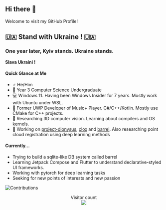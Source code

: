 ## Hi there 👋

Welcome to visit my GitHub Profile!

## 🇺🇦 **Stand with Ukraine !** 🇺🇦 

### One year later, Kyiv stands. Ukraine stands.  

**Slava Ukraini !**


#### Quick Glance at Me

- ♂️ He/Him
- 🏫 Year 3 Computer Science Undergraduate
- 💻 Windows 11. Having been Windows Insider for 7 years. Mostly work with Ubuntu under WSL.
- 💓 Former UWP Developer of Music+ Player. C#/C++/Kotlin. Mostly use CMake for C++ projects.
- 🌱 Researching 3D computer vision. Learning about compilers and OS kernels.
- 🔭 Working on [project-dionysus](https://github.com/SmartPolarBear/project-dionysus), [clox](https://github.com/SmartPolarBear/clox) and [barrel](https://github.com/SmartPolarBear/barrel). Also researching point cloud registration using deep learning methods

#### Currently...
- Trying to build a sqlite-like DB system called barrel
- Learning Jetpack Compose and Flutter to understand declarative-styled UI frameworks.
- Working with pytorch for deep learning tasks
- Seeking for new points of interests and new passion


![Contributions](https://github-readme-stats.vercel.app/api?username=SmartPolarBear&theme=tokyonight&show_icons=true)

<p align="center"> 
  Visitor count<br>
  <img src="https://profile-counter.glitch.me/SmartPolarBear/count.svg" />
</p>


<!--
**SmartPolarBear/SmartPolarBear** is a ✨ _special_ ✨ repository because its `README.md` (this file) appears on your GitHub profile.

Here are some ideas to get you started:

- 🔭 I’m currently working on ...
- 🌱 I’m currently learning ...
- 👯 I’m looking to collaborate on ...
- 🤔 I’m looking for help with ...
- 💬 Ask me about ...
- 📫 How to reach me: ...
- 😄 Pronouns: ...
- ⚡ Fun fact: ...
-->

